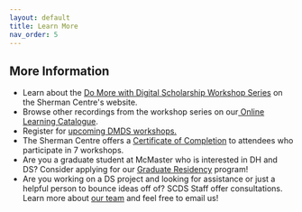 ```yaml
---
layout: default
title: Learn More
nav_order: 5
---
```


## More Information

- Learn about the [Do More with Digital Scholarship Workshop Series](https://scds.ca/events/dmds/) on the Sherman Centre's website. 
- Browse other recordings from the workshop series on our[ Online Learning Catalogue](https://scds.ca/searchable-online-learning/). 
- Register for [upcoming DMDS workshops.](https://libcal.mcmaster.ca/calendar/scds?cid=7565&t=g&d=0000-00-00&cal=7565&ct=33823&inc=0)
- The Sherman Centre offers a [Certificate of Completion](https://scds.ca/certificate-program/) to attendees who participate in 7 workshops. 
- Are you a graduate student at McMaster who is interested in DH and DS? Consider applying for our [Graduate Residency](https://scds.ca/projects/graduate-residents/) program!
- Are you working on a DS project and looking for assistance or just a helpful person to bounce ideas off of? SCDS Staff offer consultations. Learn more about [our team](https://scds.ca/team/) and feel free to email us!

